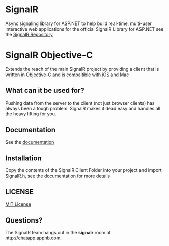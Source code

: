 # SignalR 
Async signaling library for ASP.NET to help build real-time, multi-user interactive web applications
for the official SignalR Library for ASP.NET see the [SignalR Repository](https://github.com/SignalR/SignalR/wiki)

# SignalR Objective-C
Extends the reach of the main SignalR project by providing a client that is written in Objective-C and is compaitible
with iOS and Mac

## What can it be used for?
Pushing data from the server to the client (not just browser clients) has always been a tough problem. SignalR makes 
it dead easy and handles all the heavy lifting for you.


## Documentation
See the [documentation](https://github.com/DyKnow/SignalR/wiki)
	
## Installation
Copy the contents of the SignalR.Client Folder into your project and import SignalR.h, see the documentation for more details

## LICENSE
[MIT License](https://github.com/SignalR/SignalR/blob/master/LICENSE.md)

## Questions?
The SignalR team hangs out in the **signalr** room at http://chatapp.apphb.com.